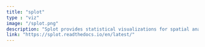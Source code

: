 ```yaml
---
title: "splot"
type : "viz"
image: "/splot.png"
description: "Splot provides statistical visualizations for spatial analysis. It methods for visualizing global and local spatial autocorrelation (through Moran scatterplots and cluster maps), temporal analysis of cluster dynamics (through heatmaps and rose diagrams), and multivariate choropleth mapping (through value-by-alpha maps. A high level API supports the creation of publication-ready visualizations."
link: "https://splot.readthedocs.io/en/latest/"
---
```


